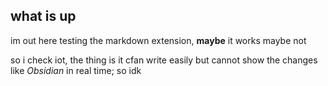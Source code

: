 ## what is up
im out here testing the markdown extension, **maybe** it works maybe not

so i check iot, the thing is it cfan write easily but cannot show the changes like _Obsidian_ in real time;
so idk